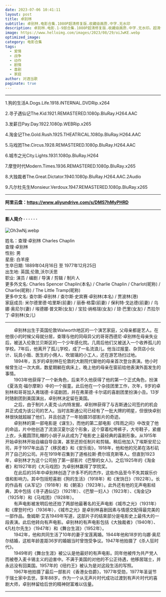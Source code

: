 ```yaml
---
date: 2023-07-06 10:41:11
layout: post
title: 卓别林
subtitle: 卓别林.电影合集.1080P超清修复版.收藏级画质.中字.无水印
description: 卓别林.电影.1-9部合集.1080P超清修复版.收藏级画质.中字.无水印。超清修复版......
image: https://www.helloimg.com/images/2023/08/29/oiJwKE.webp
optimized_image: 
category: 电影合集
tags:
  - 爱情
  - 战争
  - 动作
  - 剧情
  - 喜剧
  - 家庭
author: 对酒当歌
paginate: true
---
```


---

1.狗的生活A.Dogs.Life.1918.iNTERNAL.DVDRip.x264  

2.寻子遇仙记The.Kid.1921.REMASTERED.1080p.BluRay.H264.AAC  

3.发薪日Pay.Day.1922.1080p.WEBRip.x265  

4.淘金记The.Gold.Rush.1925.THEATRiCAL.1080p.BluRay.H264.AAC  

5.马戏团The.Circus.1928.REMASTERED.1080p.BluRay.H264.AAC  

6.城市之光City.Lights.1931.1080p.BluRay.H264  

7.摩登时代Modern.Times.1936.REMASTERED.1080p.BluRay.x265  

8.大独裁者The.Great.Dictator.1940.1080p.BluRay.H264.AAC.2Audio  

9.凡尔杜先生Monsieur.Verdoux.1947.REMASTERED.1080p.BluRay.x265  

---

**阿里云盘：<https://www.aliyundrive.com/s/DMS7hMyPHRD>**

---

#### 影人简介  · · · · · ·

![Oh3wNj.webp](https://i.imgtg.com/2023/07/26/Oh3wNj.webp)

姓名：查理·卓别林 Charles Chaplin  
查理·卓别林  
性别: 男  
星座: 白羊座  
生卒日期: 1889年04月16日 至 1977年12月25日  
出生地: 英国,伦敦,沃尔沃思  
职业: 演员 / 编剧 / 导演 / 剪辑 / 制片人  
更多外文名: Charles Spencer Chaplin(本名) / Charlie Chaplin / Charlot(昵称) / Charlie(昵称) / The Little Tramp(昵称)  
更多中文名: 查尔斯·卓别林 / 查尔斯·史宾赛·卓别林(本名) / 贾波林(港)  
家庭成员: 米尔德里德·哈里斯(前妻) / 丽泰·格雷(前妻) / 保利特·戈达德(前妻) / 乌娜·奥尼尔(妻) / 埃德娜·普文斯(女友) / 宝拉·纳格瑞(女友) / 琼·巴里(女友) / 杰拉尔丁·卓别林(女儿)  

---
　　卓别林出生于英国伦敦Walworth地区的一个演艺家庭，父母亲都是艺人。在他很小的时候父母就分居，查理与他的同母异父的哥哥西德尼·卓别林在母亲失业后，被送入伦敦兰贝斯区的一个少年感化院。几周后他们又被送入一个收养孤儿的学校。7年后，他离开了孤儿学校，成了一名流浪儿。他当过报童、杂货店小伙计、玩具小贩、医生的小佣人、吹玻璃的小工人，还在游艺场扫过地。  
　　1894年，五岁的卓别林在伦敦的大剧院代替他的母亲首次登台表演。他小时候曾生过一次大病，数星期躺在病床上，晚上他的母亲在窗前给他表演外面发生的事情。  
　　1903年他获得了一个新角色，后来不久他获得了他的第一个正式角色，扮演《夏洛克·福尔摩斯》中的一个报童。此后他在一个杂技团里工作，次年，9岁的卓别林和哥哥加入弗瑞德·卡诺剧团，并在弗莱德·卡尔诺的喜剧团里扮演小丑。13岁时随剧团到美国演出，卓别林决定留在美国。  
　　之后，由于制片人麦克·山内特发掘，卓别林获得了与吉斯通公司签约的机会并正式成为该公司的艺人。当时吉斯通公司已经有了一批大牌的明星，但很快卓别林很快就超越了他们，并且创造了一年拍摄35部影片的奇迹。  
　　卓别林的第一部电影是《谋生》，而他的第二部电影《阵雨之间》中改变了他的命运，片中他创造了流浪汉夏尔这个形象，这个穿着松垮裤子，大号鞋子，紧绷上衣，头戴圆顶礼帽的小胡子从此成为了电影史上最经典的喜剧形象。从1915年开始卓别林开始自编自导自演，甚至还担任制片和剪辑。稍后他加入了埃斯安尼公司，并于1917年出品了《移民者》和《安乐街》，1918年，他和他的兄弟在洛杉矶开了自己的公司。并在1919年召集到了道格拉斯·费尔班克斯等人。但直到1923年，卓别林才为这个公司拍了第一部影片《巴黎的女人》。之后1925年的《淘金者》和1927年的《大马戏团》为卓别林赢得了学院奖。  
　　在此后的35年中卓别林创造了许多不朽的杰作，这些作品至今不失其娱乐价值和影响力。其中包括短喜剧《狗的生活》（1918年）和《发饷日》（1922年）。长的作品有《从军记》（1918年）和《朝圣》（1923年）。此外还有他的无声电影经典，其中包括《寻子遇仙记》（1921年）、《巴黎一妇人》（1923年）、《淘金记》（1925年）和《马戏团》（1928年）。  
　　有声电影被发明后他还拍了两部他最著名的无声电影《城市之光》（1931年）和《摩登时代》（1936年），《城市之光》是卓别林喜剧因素与情感交配得最完美的一部作品。詹姆斯·艾吉1949年写道，这部片子的结束部分是电影史上最伟大的一段表演。此后他转向有声电影。卓别林的有声电影包括《大独裁者》（1940年）、《凡杜尔先生》（1947年）和《舞台生涯》（1952年）。  
　　1942年，他和共同生活了10年的妻子宝莲离婚。1944年他和18岁的乌娜·奥尼尔结婚，这桩年龄差距36岁的婚姻当时曾饱受争议。1947年他拍摄了《杀人狂时代》。  
　　1949年的《舞台生涯》被公认是他最好的有声电影。同年他被传为共产党人而被卷入麦卡锡主义的迫害中。不满于美国的对他的不公正待遇，他移居瑞士，并永远没有回美国。1957年的《纽约王》被认为是对这段生活的写照。  
　　1967年他拍摄了最后一部影片《香港女伯爵》，1977年受勋，1977年圣诞节于瑞士家中去世。享年88岁。作为一个从无声片时代成功过渡到有声片时代的喜剧大师，卓别林留给后世的精神财富难以估量。  

---
